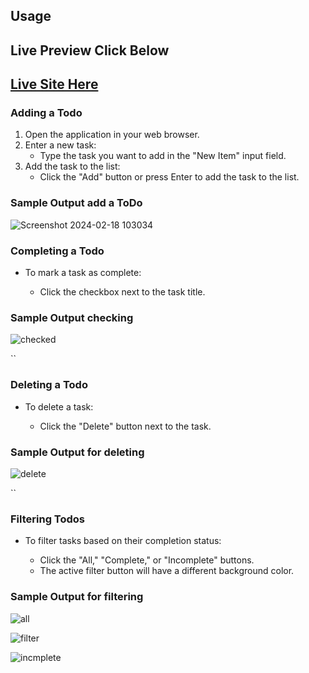  <h2>Usage</h2>

 <h2>Live Preview Click Below</h2>
 <h2><a href="https://incredible-boba-e5f95c.netlify.app/">Live Site Here</a></h2>

   <h3>Adding a Todo</h3>
   <ol>
        <li>Open the application in your web browser.</li>
        <li>Enter a new task:
            <ul>
                <li>Type the task you want to add in the "New Item" input field.</li>
            </ul>
        </li>
        <li>Add the task to the list:
            <ul>
                <li>Click the "Add" button or press Enter to add the task to the list.</li>
            </ul>
        </li>
    </ol>


<h3>Sample Output add a ToDo</h3>





![Screenshot 2024-02-18 103034](https://github.com/gowrisankar0/ToDo-App/assets/113678338/bd144f67-fe4a-452e-a506-733e02ba07ee)

    

   <h3>Completing a Todo</h3>
    <ul>
        <li>To mark a task as complete:</li>
        <ul>
            <li>Click the checkbox next to the task title.</li>
        </ul>
    </ul>


<h3>Sample Output checking</h3>



![checked](https://github.com/gowrisankar0/ToDo-App/assets/113678338/f4f06ebf-802f-40fa-8363-c8aad6790629)


    

   `` <h3>Deleting a Todo</h3>
    <ul>
        <li>To delete a task:</li>
        <ul>
            <li>Click the "Delete" button next to the task.</li>
        </ul>
    </ul>

<h3>Sample Output for deleting</h3>



![delete](https://github.com/gowrisankar0/ToDo-App/assets/113678338/1908d4ab-0519-4651-9530-5ecaeb6128cd)

    

   `` <h3>Filtering Todos</h3>
    <ul>
        <li>To filter tasks based on their completion status:</li>
           <ul>
            <li>Click the "All," "Complete," or "Incomplete" buttons.</li>
            <li>The active filter button will have a different background color.</li>
        </ul>
    </ul>


<h3>Sample Output for filtering</h3>


![all](https://github.com/gowrisankar0/ToDo-App/assets/113678338/c79c6c18-2fde-493c-a73f-f58ecd44cbbc)





![filter](https://github.com/gowrisankar0/ToDo-App/assets/113678338/d320d666-0b1c-4122-af76-879cbc5c4063)




![incmplete](https://github.com/gowrisankar0/ToDo-App/assets/113678338/cb22a286-e099-459d-9943-19a8a3312ff0)





